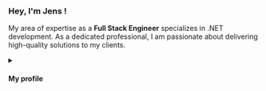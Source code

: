 ### Hey, I'm Jens <a href="https://github.com/codenameClass"></a> !

My area of expertise as a **Full Stack Engineer** specializes in .NET development. As a dedicated professional, I am passionate about delivering high-quality solutions to my clients.

<details><summary><h4>My profile</h4></summary>

<ul>

<li>🚀 <b>.NET development:</b><br>
Extensive experience developing applications with the .NET framework, including ADO.NET, Entity Framework, ASP.NET, and .NET Core.
</li>

<li>🧑‍💻 <b>Programming proficiency:</b><br>
High level of proficiency in multiple programming languages, expertise in JavaScript and C#. Experience working with a diverse range of libraries and frameworks, including Express.js and React Native.
</li>

<li>🌐 <b>API development:</b><br>
Passion for developing efficient and scalable APIs that power modern applications. Expertise includes building both RESTful and Minimal APIs, working with a variety of technologies and tools such as Node.js, Express.js, Firebase and ASP.NET Core.
</li>

<li>🧪 <b>Testing:</b><br>
Strong focus on writing effective automated tests to ensure high-quality code and minimize the risk of bugs. Experience working with a variety of testing frameworks, including NUnit and MSUnit. Expertise in xUnit to ensure the quality and reliability of software applications.
</li>

<li>🌎 <b>Web development:</b><br>
Enjoy building responsive, user-friendly web applications, experience working with HTML and CSS. Deep understanding of React and it's concepts, utilizing it as primary library for developing full-stack applications.
</li>

<li>☁️ <b>Cloud and automation:</b><br>
Hands-on experience in cloud computing, proficient in developing solutions on Azure. Strong command over scripting and automation tools like Ansible and vRealize, allowing to optimize workflows and build reliable systems. Passionate about continuously improving the development process through automation and integrating CI/CD pipelines to ensure the delivery of high-quality software.
</li>

</ul>

<details>